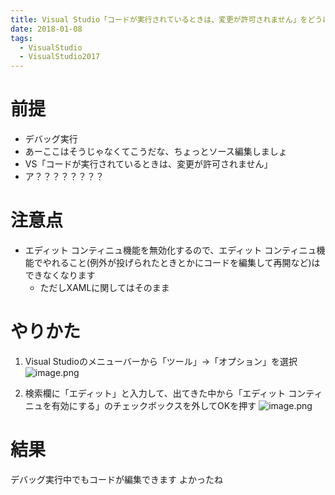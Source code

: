 ```yaml
---
title: Visual Studio「コードが実行されているときは、変更が許可されません」をどうにかする
date: 2018-01-08
tags:
  - VisualStudio
  - VisualStudio2017
---
```


# 前提
- デバッグ実行
- あーここはそうじゃなくてこうだな、ちょっとソース編集しましょ
- VS「コードが実行されているときは、変更が許可されません」
- ア？？？？？？？？

# 注意点

- エディット コンティニュ機能を無効化するので、エディット コンティニュ機能でやれること(例外が投げられたときとかにコードを編集して再開など)はできなくなります
  - ただしXAMLに関してはそのまま

# やりかた

1. Visual Studioのメニューバーから「ツール」→「オプション」を選択
  ![image.png](https://qiita-image-store.s3.amazonaws.com/0/210120/73ef13ec-1052-c4cd-692b-39731a0adf5f.png)

1. 検索欄に「エディット」と入力して、出てきた中から「エディット コンティニュを有効にする」のチェックボックスを外してOKを押す
  ![image.png](https://qiita-image-store.s3.amazonaws.com/0/210120/c5ba0345-d758-1ec2-d359-e54f63eaec1e.png)

# 結果

デバッグ実行中でもコードが編集できます よかったね
